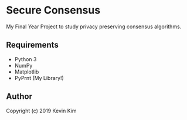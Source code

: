 # Secure Consensus

My Final Year Project to study privacy preserving consensus algorithms.

## Requirements

* Python 3
* NumPy
* Matplotlib
* PyPrnt (My Library!)

## Author

Copyright (c) 2019 Kevin Kim
